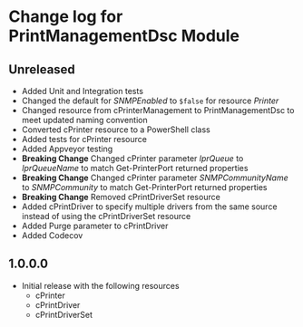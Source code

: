 # Change log for PrintManagementDsc Module

## Unreleased

* Added Unit and Integration tests
* Changed the default for _SNMPEnabled_ to `$false` for resource _Printer_
* Changed resource from cPrinterManagement to PrintManagementDsc to meet updated naming convention
* Converted cPrinter resource to a PowerShell class
* Added tests for cPrinter resource
* Added Appveyor testing
* **Breaking Change** Changed cPrinter parameter _lprQueue_ to _lprQueueName_ to match Get-PrinterPort returned properties
* **Breaking Change** Changed cPrinter parameter _SNMPCommunityName_ to _SNMPCommunity_ to match Get-PrinterPort returned properties
* **Breaking Change** Removed cPrintDriverSet resource
* Added cPrintDriver to specify multiple drivers from the same source instead of using the cPrintDriverSet resource
* Added Purge parameter to cPrintDriver
* Added Codecov

## 1.0.0.0

* Initial release with the following resources
  * cPrinter
  * cPrintDriver
  * cPrintDriverSet
